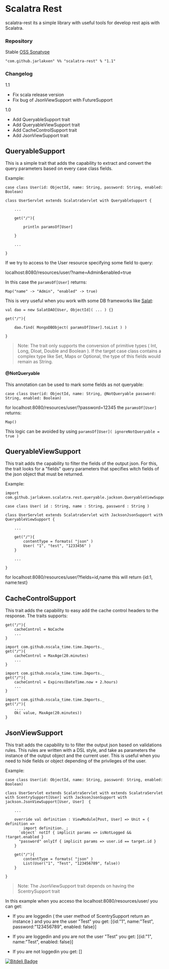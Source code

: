 # Scalatra Rest

scalatra-rest its a simple library with useful tools for develop rest apis with Scalatra.

### Repository

Stable [OSS Sonatype](https://oss.sonatype.org/content/repositories/releases/com/github/jarlakxen/)

    "com.github.jarlakxen" %% "scalatra-rest" % "1.1"

### Changelog

1.1
- Fix scala release version
- Fix bug of JsonViewSupport with FutureSupport

1.0
- Add QueryableSupport trait
- Add QueryableViewSupport trait
- Add CacheControlSupport trait
- Add JsonViewSupport trait

## QueryableSupport

This is a simple trait that adds the capability to extract and convert the query parameters based on every case class fields.

Example:

    case class User(id: ObjectId, name: String, password: String, enabled: Boolean)

    class UserServlet extends ScalatraServlet with QueryableSupport {

        ...

        get("/"){

            println paramsOf[User]

        }

        ...

    }


If we try to access to the User resource specifying some field to query:

localhost:8080/resources/user/?name=Admin&enabled=true

In this case the `paramsOf[User]` returns:

    Map("name" -> "Admin", "enabled" -> true)

This is very useful when you work with some DB frameworks like [Salat](https://github.com/novus/salat/):

    val dao = new SalatDAO[User, ObjectId]( ... ) {}

    get("/"){

        dao.find( MongoDBObject( paramsOf[User].toList ) )

    }

> Note: The trait only supports the conversion of primitive types ( Int, Long, Dloat, Double and Boolean ). If the target case class contains a complex type like Set, Maps or Optional, the type of this fields would remain as String.

#### @NotQueryable

This annotation can be used to mark some fields as not queryable:

    case class User(id: ObjectId, name: String, @NotQueryable password: String, enabled: Boolean)

for localhost:8080/resources/user/?password=12345 the `paramsOf[User]` returns:

    Map()

This logic can be avoided by using `paramsOf[User]( ignoreNotQueryable = true )`

## QueryableViewSupport

This trait adds the capability to filter the fields of the output json. For this, the trait looks for a "fields" query parameters that specifies witch fields of the json object that must be returned.

Example:

    import com.github.jarlakxen.scalatra.rest.queryable.jackson.QueryableViewSupport
    
    case class User( id : String, name : String, password : String )

    class UserServlet extends ScalatraServlet with JacksonJsonSupport with QueryableViewSupport {

        ...

        get("/"){
            contentType = formats( "json" )
            User( "1", "test", "1233456" )
        }

        ...

    }

for localhost:8080/resources/user/?fields=id,name this will return {id:1, name:test}

## CacheControlSupport

This trait adds the capability to easy add the cache control headers to the response. The traits supports:

    get("/"){
        cacheControl = NoCache
        ...
    }

    import com.github.nscala_time.time.Imports._
    get("/"){
        cacheControl = MaxAge(20.minutes)
        ...
    }

    import com.github.nscala_time.time.Imports._
    get("/"){
        cacheControl = Expires(DateTime.now + 2.hours)
        ...
    }

    import com.github.nscala_time.time.Imports._
    get("/"){
        .....
        Ok( value, MaxAge(20.minutes))
    }


## JsonViewSupport

This trait adds the capability to to filter the output json based on validations rules. This rules are written with a DSL style, and take as parameters the instance of the output object and the current user. This is useful when you need to hide fields or object depending of the privileges of the user.

Example:

    case class User(id: ObjectId, name: String, password: String, enabled: Boolean)

    class UserServlet extends ScalatraServlet with extends ScalatraServlet with ScentrySupport[User] with JacksonJsonSupport with jackson.JsonViewSupport[User, User]  {

        ...

        override val definition : ViewModule[Post, User] => Unit = { definition =>
            import definition._;
          `object` notIf { implicit params => isNotLogged && !target.enabled }
          "password" onlyIf { implicit params => user.id == target.id }
        }

        get("/"){
            contentType = formats( "json" )
            List(User("1", "Test", "123456789", false))
        }

    }

> Note: The JsonViewSupport trait depends on having the ScentrySupport trait

In this example when you acceso the localhost:8080/resources/user/ you can get:

+ If you are loggedin ( the user method of ScentrySupport return an instance ) and you are the user "Test" you get: [{id:"1", name:"Test", password:"123456789", enabled: false}] 

+ If you are loggedin and you are not the user "Test" you get: [{id:"1", name:"Test", enabled: false}] 

+ If you are not loggedin you get: [] 


[![Bitdeli Badge](https://d2weczhvl823v0.cloudfront.net/Jarlakxen/scalatra-rest/trend.png)](https://bitdeli.com/free "Bitdeli Badge")

